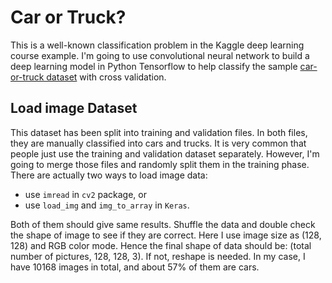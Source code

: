 # Car or Truck?

This is a well-known classification problem in the Kaggle deep learning course example. I'm going to use convolutional neural network to build a deep learning model in Python Tensorflow to help classify the sample [car-or-truck dataset](https://www.kaggle.com/datasets/ryanholbrook/car-or-truck) with cross validation.

## Load image Dataset
This dataset has been split into training and validation files. In both files, they are manually classified into cars and trucks. It is very common that people just use the training and validation dataset separately. However, I'm going to merge those files and randomly split them in the training phase. There are actually two ways to load image data:
  * use `imread` in `cv2` package, or
  * use `load_img` and `img_to_array` in `Keras`. 
 
Both of them should give same results. Shuffle the data and double check the shape of image to see if they are correct. Here I use image size as (128, 128) and RGB color mode. Hence the final shape of data should be: (total number of pictures, 128, 128, 3). If not, reshape is needed. In my case, I have 10168 images in total, and about 57% of them are cars.
